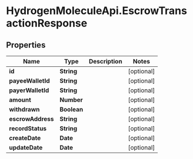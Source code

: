 # HydrogenMoleculeApi.EscrowTransactionResponse

## Properties
Name | Type | Description | Notes
------------ | ------------- | ------------- | -------------
**id** | **String** |  | [optional] 
**payeeWalletId** | **String** |  | [optional] 
**payerWalletId** | **String** |  | [optional] 
**amount** | **Number** |  | [optional] 
**withdrawn** | **Boolean** |  | [optional] 
**escrowAddress** | **String** |  | [optional] 
**recordStatus** | **String** |  | [optional] 
**createDate** | **Date** |  | [optional] 
**updateDate** | **Date** |  | [optional] 


